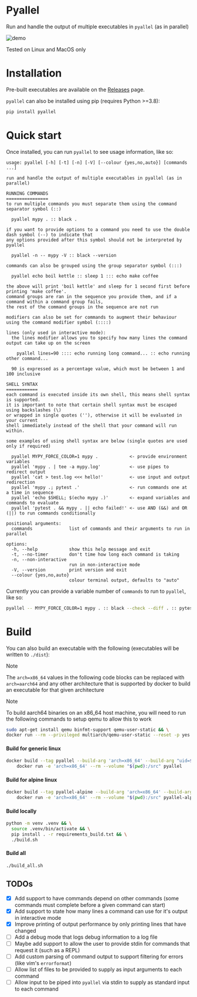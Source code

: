 # Pyallel

Run and handle the output of multiple executables in `pyallel` (as in parallel)

![demo](https://github.com/user-attachments/assets/a5b316f9-88a1-4223-b39e-ae2c9573897b)

Tested on Linux and MacOS only

# Installation

Pre-built executables are available on the [Releases](https://github.com/Danthewaann/pyallel/releases) page.

`pyallel` can also be installed using pip (requires Python >=3.8):

```bash
pip install pyallel
```

# Quick start

Once installed, you can run `pyallel` to see usage information, like so:

```
usage: pyallel [-h] [-t] [-n] [-V] [--colour {yes,no,auto}] [commands ...]

run and handle the output of multiple executables in pyallel (as in parallel)

RUNNING COMMANDS
================
to run multiple commands you must separate them using the command separator symbol (::)

  pyallel mypy . :: black .

if you want to provide options to a command you need to use the double dash symbol (--) to indicate that
any options provided after this symbol should not be interpreted by pyallel

  pyallel -n -- mypy -V :: black --version

commands can also be grouped using the group separator symbol (:::)

  pyallel echo boil kettle :: sleep 1 ::: echo make coffee

the above will print 'boil kettle' and sleep for 1 second first before printing 'make coffee'.
command groups are ran in the sequence you provide them, and if a command within a command group fails,
the rest of the command groups in the sequence are not run

modifiers can also be set for commands to augment their behaviour using the command modifier symbol (::::)

lines (only used in interactive mode):
  the lines modifier allows you to specify how many lines the command output can take up on the screen

    pyallel lines=90 :::: echo running long command... :: echo running other command...

  90 is expressed as a percentage value, which must be between 1 and 100 inclusive

SHELL SYNTAX
============
each command is executed inside its own shell, this means shell syntax is supported.
it is important to note that certain shell syntax must be escaped using backslashes (\)
or wrapped in single quotes (''), otherwise it will be evaluated in your current
shell immediately instead of the shell that your command will run within.

some examples of using shell syntax are below (single quotes are used only if required)

  pyallel MYPY_FORCE_COLOR=1 mypy .            <- provide environment variables
  pyallel 'mypy . | tee -a mypy.log'           <- use pipes to redirect output
  pyallel 'cat > test.log <<< hello!'          <- use input and output redirection
  pyallel 'mypy .; pytest .'                   <- run commands one at a time in sequence
  pyallel 'echo $SHELL; $(echo mypy .)'        <- expand variables and commands to evaluate
  pyallel 'pytest . && mypy . || echo failed!' <- use AND (&&) and OR (||) to run commands conditionally

positional arguments:
  commands              list of commands and their arguments to run in parallel

options:
  -h, --help            show this help message and exit
  -t, --no-timer        don't time how long each command is taking
  -n, --non-interactive
                        run in non-interactive mode
  -V, --version         print version and exit
  --colour {yes,no,auto}
                        colour terminal output, defaults to "auto"
```

Currently you can provide a variable number of `commands` to run to `pyallel`, like so:

```bash
pyallel -- MYPY_FORCE_COLOR=1 mypy . :: black --check --diff . :: pytest .
```

# Build

You can also build an executable with the following (executables will be written to `./dist`):

> [!NOTE]
> The `arch=x86_64` values in the following code blocks can be replaced with `arch=aarch64` and
> any other architecture that is supported by docker to build an executable for that given architecture

> [!NOTE]
> To build aarch64 binaries on an x86_64 host machine, you will need to run the following
> commands to setup qemu to allow this to work

```bash
sudo apt-get install qemu binfmt-support qemu-user-static && \
docker run --rm --privileged multiarch/qemu-user-static --reset -p yes
```

#### Build for generic linux

```bash
docker build --tag pyallel --build-arg 'arch=x86_64' --build-arg "uid=$(id -u)" . && \
    docker run -e 'arch=x86_64' --rm --volume "$(pwd):/src" pyallel
```

#### Build for alpine linux

```bash
docker build --tag pyallel-alpine --build-arg 'arch=x86_64' --build-arg "uid=$(id -u)" --file Dockerfile.alpine . && \
    docker run -e 'arch=x86_64' --rm --volume "$(pwd):/src" pyallel-alpine
```

#### Build locally

```bash
python -m venv .venv && \
  source .venv/bin/activate && \
  pip install . -r requirements_build.txt && \
  ./build.sh
```

#### Build all

```bash
./build_all.sh
```

## TODOs

- [x] Add support to have commands depend on other commands (some commands must complete
      before a given command can start)
- [x] Add support to state how many lines a command can use for it's output in interactive mode
- [x] Improve printing of output performance by only printing lines that have changed
- [ ] Add a debug mode that logs debug information to a log file
- [ ] Maybe add support to allow the user to provide stdin for commands that request it
      (such as a REPL)
- [ ] Add custom parsing of command output to support filtering for errors (like vim's
      `errorformat`)
- [ ] Allow list of files to be provided to supply as input arguments to each command
- [ ] Allow input to be piped into `pyallel` via stdin to supply as standard input to each
      command
